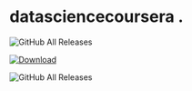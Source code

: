 # datasciencecoursera .     
![GitHub All Releases](https://img.shields.io/github/downloads/MitaliBo/datasciencecoursera/total?style=flat-square)

[ ![Download](https://api.bintray.com/packages/cliutils/CLI11/CLI11%3Acliutils/images/download.svg) ](https://bintray.com/cliutils/CLI11/CLI11%3Acliutils/_latestVersion)

![GitHub All Releases](https://img.shields.io/github/downloads/logrus/logrus/total)
